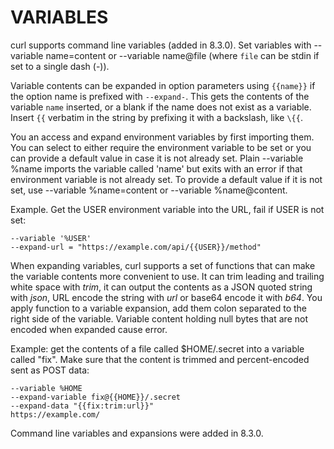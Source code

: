 <!-- Copyright (C) Daniel Stenberg, <daniel@haxx.se>, et al. -->
<!-- SPDX-License-Identifier: curl -->
# VARIABLES
curl supports command line variables (added in 8.3.0). Set variables with
--variable name=content or --variable name@file (where `file` can be stdin if
set to a single dash (-)).

Variable contents can be expanded in option parameters using `{{name}}` if the
option name is prefixed with `--expand-`. This gets the contents of the
variable `name` inserted, or a blank if the name does not exist as a
variable. Insert `{{` verbatim in the string by prefixing it with a backslash,
like `\{{`.

You an access and expand environment variables by first importing them. You
can select to either require the environment variable to be set or you can
provide a default value in case it is not already set. Plain --variable %name
imports the variable called 'name' but exits with an error if that environment
variable is not already set. To provide a default value if it is not set, use
--variable %name=content or --variable %name@content.

Example. Get the USER environment variable into the URL, fail if USER is not
set:

    --variable '%USER'
    --expand-url = "https://example.com/api/{{USER}}/method"

When expanding variables, curl supports a set of functions that can make the
variable contents more convenient to use. It can trim leading and trailing
white space with *trim*, it can output the contents as a JSON quoted string
with *json*, URL encode the string with *url* or base64 encode it with
*b64*. You apply function to a variable expansion, add them colon separated to
the right side of the variable. Variable content holding null bytes that are
not encoded when expanded cause error.

Example: get the contents of a file called $HOME/.secret into a variable
called "fix". Make sure that the content is trimmed and percent-encoded sent
as POST data:

    --variable %HOME
    --expand-variable fix@{{HOME}}/.secret
    --expand-data "{{fix:trim:url}}"
    https://example.com/

Command line variables and expansions were added in 8.3.0.
